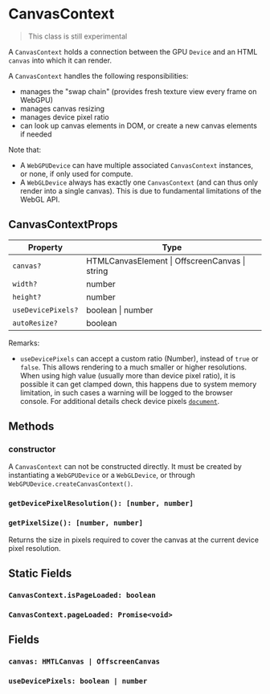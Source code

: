 # CanvasContext

> This class is still experimental

A `CanvasContext` holds a connection between the GPU `Device` and an HTML `canvas` into which it can render.

A `CanvasContext` handles the following responsibilities:
- manages the "swap chain" (provides fresh texture view every frame on WebGPU)
- manages canvas resizing
- manages device pixel ratio
- can look up canvas elements in DOM, or create a new canvas elements if needed

Note that:
- A `WebGPUDevice` can have multiple associated `CanvasContext` instances, or none, if only used for compute.
- A `WebGLDevice` always has exactly one `CanvasContext` (and can thus only render into a single canvas). This is due to fundamental limitations of the WebGL API.

## CanvasContextProps

| Property | Type |
| --- | --- |
| `canvas?` | HTMLCanvasElement \| OffscreenCanvas \| string |
| `width?` | number |
| `height?` | number |
| `useDevicePixels?` | boolean \| number |
| `autoResize?` | boolean |

Remarks:
- `useDevicePixels` can accept a custom ratio (Number), instead of `true` or `false`. This allows rendering to a much smaller or higher resolutions. When using high value (usually more than device pixel ratio), it is possible it can get clamped down, this happens due to system memory limitation, in such cases a warning will be logged to the browser console. For additional details check device pixels [`document`](<(/docs/api-reference/gltools/device-pixels)>).

## Methods

### constructor

A `CanvasContext` can not be constructed directly. It must be created by instantiating a `WebGPUDevice` or a `WebGLDevice`, or through `WebGPUDevice.createCanvasContext()`.

### `getDevicePixelResolution(): [number, number]`

### `getPixelSize(): [number, number]`

Returns the size in pixels required to cover the canvas at the current device pixel resolution.

## Static Fields

### `CanvasContext.isPageLoaded: boolean`

### `CanvasContext.pageLoaded: Promise<void>`

## Fields

### `canvas: HMTLCanvas | OffscreenCanvas`

### `useDevicePixels: boolean | number`
